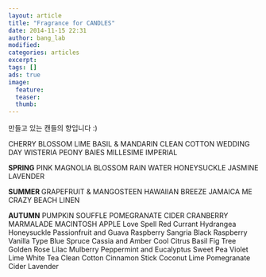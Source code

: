 ```yaml
---
layout: article
title: "Fragrance for CANDLES"
date: 2014-11-15 22:31
author: bang_lab
modified:
categories: articles
excerpt: 
tags: []
ads: true
image:
  feature:
  teaser:
  thumb:
---
```


만들고 있는 캔들의 향입니다 :)

CHERRY BLOSSOM
LIME BASIL &amp; MANDARIN
CLEAN COTTON
WEDDING DAY
WISTERIA
PEONY
BAIES
MILLESIME IMPERIAL

<strong>SPRING</strong>
PINK MAGNOLIA BLOSSOM
RAIN WATER
HONEYSUCKLE JASMINE
LAVENDER

<strong>SUMMER
</strong>GRAPEFRUIT &amp; MANGOSTEEN
HAWAIIAN BREEZE
JAMAICA ME CRAZY
BEACH LINEN

<strong>AUTUMN</strong>
PUMPKIN SOUFFLE
POMEGRANATE CIDER
CRANBERRY MARMALADE
MACINTOSH APPLE
Love Spell
Red Currant
Hydrangea
Honeysuckle
Passionfruit and Guava
Raspberry Sangria
Black Raspberry Vanilla Type
Blue Spruce
Cassia and Amber
Cool Citrus Basil
Fig Tree
Golden Rose
Lilac
Mulberry
Peppermint and Eucalyptus
Sweet Pea
Violet Lime
White Tea
Clean Cotton
Cinnamon Stick
Coconut Lime
Pomegranate Cider
Lavender
